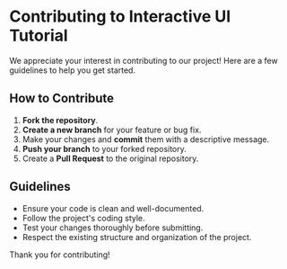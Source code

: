 # Contributing to Interactive UI Tutorial

We appreciate your interest in contributing to our project! Here are a few guidelines to help you get started.

## How to Contribute
1. **Fork the repository**.
2. **Create a new branch** for your feature or bug fix.
3. Make your changes and **commit** them with a descriptive message.
4. **Push your branch** to your forked repository.
5. Create a **Pull Request** to the original repository.

## Guidelines
- Ensure your code is clean and well-documented.
- Follow the project's coding style.
- Test your changes thoroughly before submitting.
- Respect the existing structure and organization of the project.

Thank you for contributing!